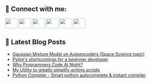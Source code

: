 ## 🔎 Connect with me:
[<img height="32" width="40" src="https://cdn.jsdelivr.net/npm/simple-icons@v5/icons/telegram.svg" />](https://t.me/bullbesh)
[<img height="32" width="40" src="https://cdn.jsdelivr.net/npm/simple-icons@v5/icons/vk.svg" />](https://vk.com/bullbesh)
[<img height="32" width="40" src="https://cdn.jsdelivr.net/npm/simple-icons@v5/icons/twitter.svg" />](https://twitter.com/bullbesh1)
[<img height="32" width="40" src="https://cdn.jsdelivr.net/npm/simple-icons@v5/icons/instagram.svg" />](https://www.instagram.com/bullbesh)
[<img height="32" width="40" src="https://cdn.jsdelivr.net/npm/simple-icons@v5/icons/reddit.svg" />](https://www.reddit.com/user/bullbesh)
[<img height="32" width="40" src="https://cdn.jsdelivr.net/npm/simple-icons@v5/icons/youtube.svg" />](https://www.youtube.com/channel/UCtfjRs6uzgq5mfm8S06WTcg)

## 📕 Latest Blog Posts
<!-- BLOG-POST-LIST:START -->
- [Gaussian Mixture Model on Autoencoders &lpar;Space Science topic&rpar;](https://www.reddit.com/r/Python/comments/ufciyp/gaussian_mixture_model_on_autoencoders_space/)
- [Pylint&#39;s shortcomings for a beginner developer](https://www.reddit.com/r/Python/comments/ufbzna/pylints_shortcomings_for_a_beginner_developer/)
- [Why Programmers Code At Night?](https://www.reddit.com/r/Python/comments/ufbr89/why_programmers_code_at_night/)
- [My Utility to greatly simplify writing scripts](https://www.reddit.com/r/Python/comments/ufbn9t/my_utility_to_greatly_simplify_writing_scripts/)
- [Python Compiler - Smart python autocomplete &amp; instant compiler](https://www.reddit.com/r/Python/comments/ufb85t/python_compiler_smart_python_autocomplete_instant/)
<!-- BLOG-POST-LIST:END -->
